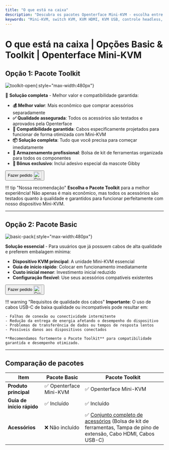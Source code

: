 ```yaml
---
title: "O que está na caixa"
description: "Descubra os pacotes Openterface Mini-KVM - escolha entre as opções Basic e Toolkit. Solução KVM completa com conectividade HDMI, USB-C e acessórios para gerenciamento perfeito de dispositivos."
keywords: "Mini-KVM, switch KVM, KVM HDMI, KVM USB, controle headless, periféricos de computador, kit de ferramentas KVM, acessórios KVM, configuração de trabalho remoto, controle multi-dispositivo"
---
```


# **O que está na caixa** | Opções Basic & Toolkit | Openterface Mini-KVM

## Opção 1: **Pacote Toolkit**

![toolkit-open](https://assets.openterface.com/images/product/toolkit-open.webp){:style="max-width:480px"}

🎯 **Solução completa** - Melhor valor e compatibilidade garantida:

- **💰 Melhor valor**: Mais econômico que comprar acessórios separadamente
- **✅ Qualidade assegurada**: Todos os acessórios são testados e aprovados pela Openterface
- **🔧 Compatibilidade garantida**: Cabos especificamente projetados para funcionar de forma otimizada com Mini-KVM
- **📦 Solução completa**: Tudo que você precisa para começar imediatamente
- **🎒 Armazenamento profissional**: Bolsa de kit de ferramentas organizada para todos os componentes
- **🎁 Bônus exclusivo**: Inclui adesivo especial da mascote Gibby

<button class="md-button" onclick="window.location.href='{{ config.extra.minikvm_purchase_link }}'"> Fazer pedido <img src="https://assets.openterface.com/images/trademark/crowd-supply.svg" alt="Crowd Supply" style="vertical-align: middle; height: 26px;"></button>

!!! tip "Nossa recomendação"
**Escolha o Pacote Toolkit** para a melhor experiência! Não apenas é mais econômico, mas todos os acessórios são testados quanto à qualidade e garantidos para funcionar perfeitamente com nosso dispositivo Mini-KVM.

---

## Opção 2: **Pacote Basic**

![basic-pack](https://assets.openterface.com/images/product/basic-with-maunal.webp){:style="max-width:480px"}

**Solução essencial** - Para usuários que já possuem cabos de alta qualidade e preferem embalagem mínima:

- **Dispositivo KVM principal**: A unidade Mini-KVM essencial
- **Guia de início rápido**: Colocar em funcionamento imediatamente
- **Custo inicial menor**: Investimento inicial reduzido
- **Configuração flexível**: Use seus acessórios compatíveis existentes

<button class="md-button" onclick="window.location.href='{{ config.extra.minikvm_purchase_link }}'"> Fazer pedido <img src="https://assets.openterface.com/images/trademark/crowd-supply.svg" alt="Crowd Supply" style="vertical-align: middle; height: 26px;"></button>

!!! warning "Requisitos de qualidade dos cabos"
**Importante**: O uso de cabos USB-C de baixa qualidade ou incompatíveis pode resultar em:

    - Falhas de conexão ou conectividade intermitente
    - Redução da entrega de energia afetando o desempenho do dispositivo
    - Problemas de transferência de dados ou tempos de resposta lentos
    - Possíveis danos aos dispositivos conectados

    **Recomendamos fortemente o Pacote Toolkit** para compatibilidade garantida e desempenho otimizado.

---

## Comparação de pacotes

| Item                      | Pacote Basic            | Pacote Toolkit                                                                                                                               |
| ------------------------- | ----------------------- | -------------------------------------------------------------------------------------------------------------------------------------------- |
| **Produto principal**     | ✅ Openterface Mini-KVM | ✅ Openterface Mini-KVM                                                                                                                      |
| **Guia de início rápido** | ✅ Incluído             | ✅ Incluído                                                                                                                                  |
| **Acessórios**            | ❌ Não incluído         | ✅ [Conjunto completo de acessórios](/product/accessories/) (Bolsa de kit de ferramentas, Tampa de pino de extensão, Cabo HDMI, Cabos USB-C) |
